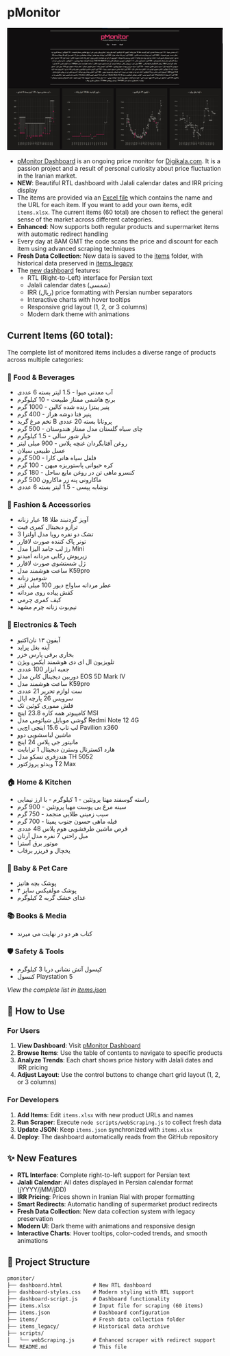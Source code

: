 # pMonitor

![pMonitor](https://raw.githubusercontent.com/eledah/pmonitor/master/pmonitor.jpg)

- [pMonitor Dashboard](https://eledah.github.io/pmonitor/dashboard.html) is an ongoing price monitor for [Digikala.com](https://digikala.com). It is a passion project and a result of personal curiosity about price fluctuation in the Iranian market.
- **NEW**: Beautiful RTL dashboard with Jalali calendar dates and IRR pricing display
- The items are provided via an [Excel file](https://github.com/eledah/pmonitor/blob/master/items.xlsx) which contains the name and the URL for each item. If you want to add your own items, edit `items.xlsx`. The current items (60 total) are chosen to reflect the general sense of the market across different categories.
- **Enhanced**: Now supports both regular products and supermarket items with automatic redirect handling
- Every day at 8AM GMT the code scans the price and discount for each item using advanced scraping techniques
- **Fresh Data Collection**: New data is saved to the [items](https://github.com/eledah/pmonitor/tree/master/items) folder, with historical data preserved in [items_legacy](https://github.com/eledah/pmonitor/tree/master/items_legacy)
- The [new dashboard](https://eledah.github.io/pmonitor/dashboard.html) features:
    - RTL (Right-to-Left) interface for Persian text
    - Jalali calendar dates (شمسی)
    - IRR (ریال) price formatting with Persian number separators
    - Interactive charts with hover tooltips
    - Responsive grid layout (1, 2, or 3 columns)
    - Modern dark theme with animations

## Current Items (60 total):

The complete list of monitored items includes a diverse range of products across multiple categories:

### 🥤 Food & Beverages
- آب معدنی میوا - 1.5 لیتر بسته 6 عددی
- برنج هاشمی ممتاز طبیعت - 10 کیلوگرم
- پنیر پیتزا رنده شده کالین - 1000 گرم
- پنیر فتا دوشه هراز - 400 گرم
- تخم مرغ گرید B پروتانا بسته 20 عددی
- چای سیاه گلستان مدل ممتاز هندوستان - 500 گرم
- خیار شور سالی - 1.5 کیلوگرم
- روغن آفتابگردان غنچه پلاس - 900 میلی لیتر
- عسل طبیعی سبلان
- فلفل سیاه هاتی کارا - 500 گرم
- کره حیوانی پاستوریزه میهن - 100 گرم
- کنسرو ماهی تن در روغن مایع ساحل - 180 گرم
- ماکارونی پنه زر ماکارون 500 گرم
- نوشابه پپسی - 1.5 لیتر بسته 6 عددی

### 👕 Fashion & Accessories
- آویز گردنبند طلا 18 عیار زنانه
- ترازو دیجیتال کمری فیت
- تشک دو نفره رویا مدل اولترا 3
- تونر پاک کننده صورت لافارر
- رژ لب جامد الیزا مدل Mini
- زیرپوش رکابی مردانه امیدنو
- ژل شستشوی صورت لافارر
- ساعت هوشمند مدل K59pro
- شومیز زنانه
- عطر مردانه ساواج دیور 100 میلی لیتر
- کفش پیاده روی مردانه
- کیف کمری چرمی
- نیم‌بوت زنانه چرم مشهد

### 🔧 Electronics & Tech
- آیفون ۱۳ نان‌اکتیو
- آینه بغل پراید
- بخاری برقی پارس خزر
- تلویزیون ال ای دی هوشمند ایکس ویژن
- جعبه ابزار 100 عددی
- دوربین دیجیتال کانن مدل EOS 5D Mark IV
- ساعت هوشمند مدل K59pro
- ست لوازم تحریر 21 عددی
- سرویس 26 پارچه اپال
- فلش مموری کوئین تک
- کامپیوتر همه کاره 23.8 اینچ MSI
- گوشی موبایل شیائومی مدل Redmi Note 12 4G
- لپ تاپ 15.6 اینچی اچ‌پی Pavilion x360
- ماشین لباسشویی دوو
- مانیتور جی پلاس 24 اینچ
- هارد اکسترنال وسترن دیجیتال 1 ترابایت
- هندزفری تسکو مدل TH 5052
- ویدئو پروژکتور T2 Max

### 🏠 Home & Kitchen
- راسته گوسفند مهتا پروتئین - 1 کیلوگرم - با ارز نیمایی
- سینه مرغ بی پوست مهیا پروتئین - 900 گرم
- سیب زمینی طلایی منجمد - 750 گرم
- فیله ماهی حسون جنوب پمینا - 700 گرم
- قرص ماشین ظرفشویی هوم پلاس 48 عددی
- مبل راحتی 7 نفره مدل آرتان
- موتور برق آسترا
- یخچال و فریزر برفاب

### 🧸 Baby & Pet Care
- پوشک بچه هانیز
- پوشک مولفیکس سایز ۴
- غذای خشک گربه 2 کیلوگرم

### 📚 Books & Media
- کتاب هر دو در نهایت می میرند

### 🛡️ Safety & Tools
- کپسول آتش نشانی دریا 3 کیلوگرم
- کنسول Playstation 5

*View the complete list in [items.json](https://github.com/eledah/pmonitor/blob/master/items.json)*

## 🚀 How to Use

### For Users
1. **View Dashboard**: Visit [pMonitor Dashboard](https://eledah.github.io/pmonitor/dashboard.html)
2. **Browse Items**: Use the table of contents to navigate to specific products
3. **Analyze Trends**: Each chart shows price history with Jalali dates and IRR pricing
4. **Adjust Layout**: Use the control buttons to change chart grid layout (1, 2, or 3 columns)

### For Developers
1. **Add Items**: Edit `items.xlsx` with new product URLs and names
2. **Run Scraper**: Execute `node scripts/webScraping.js` to collect fresh data
3. **Update JSON**: Keep `items.json` synchronized with `items.xlsx`
4. **Deploy**: The dashboard automatically reads from the GitHub repository

## ✨ New Features

- **RTL Interface**: Complete right-to-left support for Persian text
- **Jalali Calendar**: All dates displayed in Persian calendar format (jYYYY/jMM/jDD)
- **IRR Pricing**: Prices shown in Iranian Rial with proper formatting
- **Smart Redirects**: Automatic handling of supermarket product redirects
- **Fresh Data Collection**: New data collection system with legacy preservation
- **Modern UI**: Dark theme with animations and responsive design
- **Interactive Charts**: Hover tooltips, color-coded trends, and smooth animations

## 📁 Project Structure

```
pmonitor/
├── dashboard.html          # New RTL dashboard
├── dashboard-styles.css    # Modern styling with RTL support
├── dashboard-script.js     # Dashboard functionality
├── items.xlsx              # Input file for scraping (60 items)
├── items.json              # Dashboard configuration
├── items/                  # Fresh data collection folder
├── items_legacy/           # Historical data archive
├── scripts/
│   └── webScraping.js      # Enhanced scraper with redirect support
└── README.md               # This file
```
